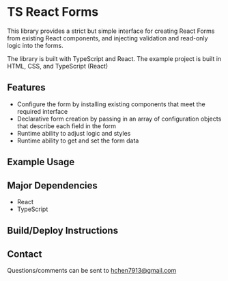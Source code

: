 # TS React Forms #

This library provides a strict but simple interface for creating React Forms from existing React components, and injecting validation and read-only logic into the forms.

The library is built with TypeScript and React. The example project is built in HTML, CSS, and TypeScript (React)

## Features

- Configure the form by installing existing components that meet the required interface
- Declarative form creation by passing in an array of configuration objects that describe each field in the form
- Runtime ability to adjust logic and styles
- Runtime ability to get and set the form data

## Example Usage

## Major Dependencies

- React
- TypeScript

## Build/Deploy Instructions

## Contact

Questions/comments can be sent to <hchen7913@gmail.com>